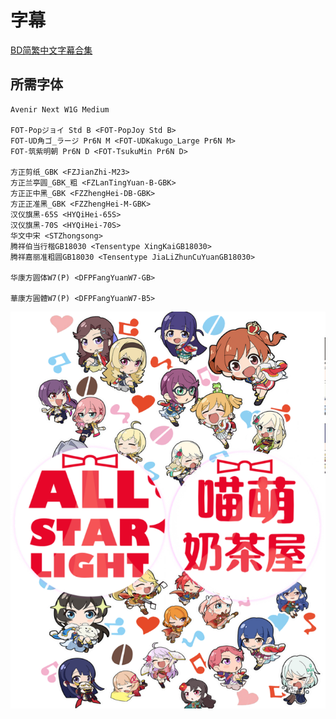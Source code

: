 # 字幕

[BD简繁中文字幕合集](https://github.com/Nekomoekissaten-SUB/Nekomoekissaten-MIR-Subs/raw/master/Shoujo_Conto_All_Starlight/Shoujo_Conto_All_Starlight_BD_Chi.7z)

## 所需字体

```
Avenir Next W1G Medium

FOT-Popジョイ Std B <FOT-PopJoy Std B>
FOT-UD角ゴ_ラージ Pr6N M <FOT-UDKakugo_Large Pr6N M>
FOT-筑紫明朝 Pr6N D <FOT-TsukuMin Pr6N D>

方正剪纸_GBK <FZJianZhi-M23>
方正兰亭圆_GBK_粗 <FZLanTingYuan-B-GBK>
方正正中黑_GBK <FZZhengHei-DB-GBK>
方正正准黑_GBK <FZZhengHei-M-GBK>
汉仪旗黑-65S <HYQiHei-65S>
汉仪旗黑-70S <HYQiHei-70S>
华文中宋 <STZhongsong>
腾祥伯当行楷GB18030 <Tensentype XingKaiGB18030>
腾祥嘉丽准粗圆GB18030 <Tensentype JiaLiZhunCuYuanGB18030>

华康方圆体W7(P) <DFPFangYuanW7-GB>

華康方圓體W7(P) <DFPFangYuanW7-B5>
```

![](SCAS.png)